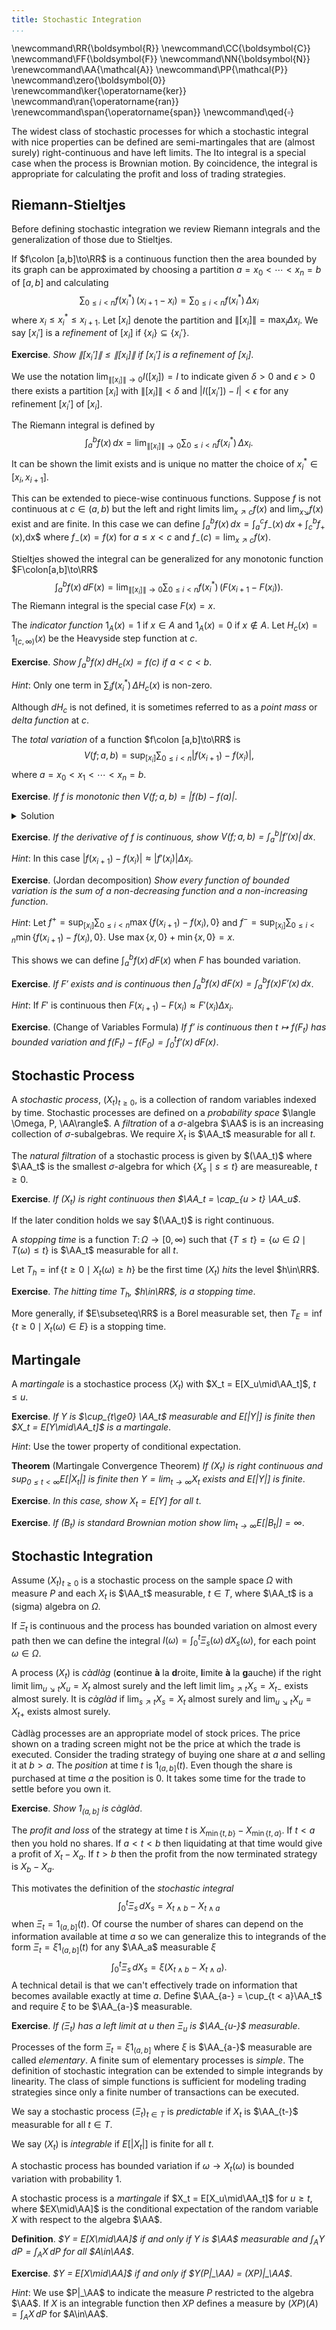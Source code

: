 ```yaml
---
title: Stochastic Integration
...
```


\newcommand\RR{\boldsymbol{R}}
\newcommand\CC{\boldsymbol{C}}
\newcommand\FF{\boldsymbol{F}}
\newcommand\NN{\boldsymbol{N}}
\renewcommand\AA{\mathcal{A}}
\newcommand\PP{\mathcal{P}}
\newcommand\zero{\boldsymbol{0}}
\renewcommand\ker{\operatorname{ker}}
\newcommand\ran{\operatorname{ran}}
\renewcommand\span{\operatorname{span}}
\newcommand\qed{$\square$}

The widest class of stochastic processes for which a stochastic integral
with nice properties can be defined are semi-martingales
that are (almost surely) right-continuous and have left limits.
The Ito integral is a special case when the process is Brownian motion.
By coincidence, the integral is appropriate for
calculating the profit and loss of trading strategies.

## Riemann-Stieltjes

Before defining stochastic integration we review Riemann integrals and
the generalization of those due to Stieltjes.

If $f\colon [a,b]\to\RR$ is a continuous function then the area bounded
by its graph can be approximated by choosing a partition
$a = x_0 < \cdots < x_n = b$ of $[a,b]$ and calculating
$$
	\sum_{0\le i < n} f(x_i^*)\,(x_{i + 1} - x_i) = \sum_{0\le i < n} f(x_i^*)\,\Delta x_i
$$
where $x_i \le x_i^* \le x_{i + 1}$. Let $[x_i]$ denote the partition
and $\|[x_i]\| = \max_i \Delta x_i$. 
We say $[x_i']$ is a _refinement_ of $[x_i]$ if $\{x_i\}\subseteq\{x_i'\}$.

__Exercise__. _Show $\|[x_i']\| \le \|[x_i]\|$ if $[x_i']$ is a _refinement_ of $[x_i]$_.

We use the notation $\lim_{\|[x_i]\|\to 0} I([x_i]) = I$ to indicate given
$\delta > 0$ and $\epsilon > 0$ there exists a partition $[x_i]$
with $\|[x_i]\| < \delta$ and $|I([x_i']) - I| < \epsilon$ for
any refinement $[x_i']$ of $[x_i]$.

The Riemann integral is defined by
$$
	\int_a^b f(x)\,dx = \lim_{\|[x_i]\|\to 0} \sum_{0\le i < n} f(x_i^*)\,\Delta x_i.
$$
It can be shown the limit exists and is unique no matter the choice of $x_i^*\in[x_i, x_{i+1}]$.

This can be extended to piece-wise continuous functions. Suppose $f$ is not continuous at
$c\in (a,b)$ but the left and right limits $\lim_{x\nearrow c} f(x)$ and
$\lim_{x\searrow} f(x)$ exist and are finite. In this case
we can define $\int_a^b f(x)\,dx = \int_a^c f_{-}(x)\,dx + \int_c^b f_{+}$(x)\,dx$
where $f_{-}(x) = f(x)$ for $a\le x < c$ and $f_{-}(c) = \lim_{x\nearrow c} f(x)$.

Stieltjes showed the integral can be generalized for any monotonic function $F\colon[a,b]\to\RR$
$$
	\int_a^b f(x)\,dF(x) = \lim_{\|[x_i]\|\to 0} \sum_{0\le i < n} f(x_i^*)\,(F(x_{i+1} - F(x_i)).
$$
The Riemann integral is the special case $F(x) = x$.

The _indicator function_ $1_A(x) = 1$ if $x\in A$ and $1_A(x) = 0$ if $x\not\in A$.
Let $H_c(x) = 1_{[c, \infty)}(x)$ be the Heavyside step function at $c$. 

__Exercise__. _Show $\int_a^b f(x)\,dH_c(x) = f(c)$ if $a < c < b$_.

_Hint_: Only one term in $\sum_i f(x_i^*)\,\Delta H_c(x)$ is non-zero.

Although $dH_c$ is not defined, it is sometimes referred to as a
_point mass_ or _delta function_ at $c$.

The _total variation_ of a function $f\colon [a,b]\to\RR$ is
$$
	V(f;a,b) = \sup_{[x_i]} \sum_{0\le i < n} |f(x_{i+1}) - f(x_i)|,
$$
where $a = x_0 < x_1 < \cdots < x_n = b$.

__Exercise__. _If $f$ is monotonic then $V(f;a,b) = |f(b) - f(a)|$_.

<details>
<summary>Solution</summary>
If $f$ is non-decreasing then $\sum_{0\le i < n} |f(x_{i+1}) - f(x_i)| = f(b) - f(a)\ge0$.
If $f$ in non-increasing then $-f$ is non-decreasing.
</details>

__Exercise__. _If the derivative of $f$ is continuous, show $V(f;a,b) = \int_a^b |f'(x)|\,dx$_.

_Hint_: In this case $|f(x_{i+1}) - f(x_i)| \approx |f'(x_i)|\Delta x_i$.

__Exercise__. (Jordan decomposition) _Show every function of bounded variation is the sum of 
a non-decreasing function and a non-increasing function_.

_Hint_: Let $f^+ = \sup_{[x_i]} \sum_{0\le i < n} \max\{f(x_{i+1}) - f(x_i),0\}$
and $f^- = \sup_{[x_i]} \sum_{0\le i < n} \min\{f(x_{i+1}) - f(x_i),0\}$.
Use $\max\{x,0\} + \min\{x,0\} = x$.

This shows we can define $\int_a^b f(x)\,dF(x)$ when $F$ has bounded variation.

__Exercise__. _If $F'$ exists and is continuous then $\int_a^b f(x)\,dF(x)
= \int_a^b f(x)F'(x)\,dx$_.

_Hint_: If $F'$ is continuous then $F(x_{i+1}) - F(x_i) \approx F'(x_i)\Delta x_i$.

__Exercise__. (Change of Variables Formula) _If $f'$ is continuous then
$t\mapsto f(F_t)$ has bounded variation and
$f(F_t) - f(F_0) = \int_0^t f'(x)\,dF(x)$_.

<!--
The _quadratic variation_ of a function $f\colon [a,b]\to\RR$ is
$$
	\omega(f;a,b) = \sup_{a = x_0 < x_1 < \cdots < x_n = b} \sum_{0\le i < n} (f(x_{i+1}) - f(x_i))^2
$$

__Exercise__. _Show $\lim_{\|[x_j]\|\to 0} \omega(f,[x_i])/V(f,[x_i]) = 0$ if $f$ is continuous_.

<details>
<summary>Solution</summary>
If $|f(x_{i+1} - x_i)| < \epsilon$ then
$(f(x_{i+1} - x_i)^2/|f(x_{i+1} - x_i)| < \epsilon$.
</details>
-->

## Stochastic Process

A _stochastic process_, $(X_t)_{t\ge0}$, is a collection of random variables indexed by time.
Stochastic processes are defined on a _probability space_ $\langle \Omega, P, \AA\rangle$.
A _filtration_ of a $\sigma$-algebra $\AA$ is
is an increasing collection of $\sigma$-subalgebras.
We require $X_t$ is $\AA_t$ measurable for all $t$.

The _natural filtration_ of a stochastic process is given by $(\AA_t)$
where $\AA_t$ is the smallest $\sigma$-algebra
for which $\{X_s\mid s\le t\}$ are measureable, $t\ge0$.

__Exercise__. _If $(X_t)$ is right continuous then $\AA_t = \cap_{u > t} \AA_u$_.

If the later condition holds we say $(\AA_t)$ is right continuous.

A _stopping time_ is a function $T\colon\Omega\to[0,\infty)$ such that
$\{T\le t\} = \{\omega\in\Omega\mid T(\omega)\le t\}$ is $\AA_t$ measurable for all $t$.

Let $T_h = \inf\{t\ge0\mid X_t(\omega)\ge h\}$ be the first time
$(X_t)$ _hits_ the level $h\in\RR$.

__Exercise__. _The hitting time $T_h$, $h\in\RR$, is a stopping time_.

More generally, if $E\subseteq\RR$ is a Borel measurable set, then
$T_E = \inf\{t\ge0\mid X_t(\omega) \in E\}$ is a stopping time.

## Martingale

A _martingale_ is a stochastice process $(X_t)$ with $X_t = E[X_u\mid\AA_t]$, $t\le u$.

__Exercise__. _If $Y$ is $\cup_{t\ge0} \AA_t$ measurable and $E[|Y|]$ is finite
then $X_t = E[Y\mid\AA_t]$ is a martingale_.

_Hint_: Use the tower property of conditional expectation.

__Theorem__ (Martingale Convergence Theorem) _If $(X_t)$ is right continuous
and $\sup_{0\le t < \infty} E[|X_t|]$ is finite then
$Y = \lim_{t\to\infty} X_t$ exists and $E[|Y|]$ is finite_.

__Exercise__. _In this case, show $X_t = E[Y]$ for all $t$_.

__Exercise__. _If $(B_t)$ is standard Brownian motion show $\lim_{t\to\infty} E[|B_t|] = \infty$_.

## Stochastic Integration

Assume $(X_t)_{t\ge0}$ is a stochastic process on the sample space $\Omega$
with measure $P$ and each $X_t$ is $\AA_t$ measurable, $t\in T$, where
$\AA_t$ is a (sigma) algebra on $\Omega$.

If $\Xi_t$ is continuous and the process has bounded variation on almost every path then we can 
define the integral $I(\omega) = \int_0^t \Xi_s(\omega)\,dX_s(\omega)$, for each point $\omega\in\Omega$.

A process $(X_t)$ is _c&agrave;dl&agrave;g_ (<b>c</b>ontinue __&agrave;__ la
<b>d</b>roite, <b>l</b>imite __&agrave;__ la <b>g</b>auche) if the
right limit $\lim_{u\searrow t} X_u = X_t$ almost surely and the left
limit $\lim_{s\nearrow t}X_s = X_{t-}$ exists almost surely.
It is _c&agrave;gl&agrave;d_ if $\lim_{s\nearrow t}X_s = X_{t}$ almost surely
and $\lim_{u\searrow t} X_u = X_{t+}$ exists almost surely.

C&agrave;dl&agrave;g processes are an appropriate model of stock prices.
The price shown on a trading screen might not be the price at which the trade is executed.
Consider the trading strategy of buying one share at $a$ and selling it at $b > a$.
The _position_ at time $t$ is $1_{(a, b]}(t)$.
Even though the share is purchased at time $a$ the position is 0.
It takes some time for the trade to settle before you own it.

__Exercise__. _Show $1_{(a, b]}$ is c&agrave;gl&agrave;d_.

The _profit and loss_ of the strategy at time $t$ is $X_{\min\{t,b\}} - X_{\min\{t,a\}}$.
If $t < a$ then you hold no shares. If $a < t < b$ then liquidating at that time
would give a profit of $X_t - X_a$. If $t > b$ then the profit from the now
terminated strategy is $X_b - X_a$.

This motivates the definition of the _stochastic integral_
$$
	\int_0^t \Xi_s\,dX_s = X_{t\wedge b} - X_{t\wedge a}
$$
when $\Xi_t = 1_{(a,b]}(t)$. Of course the number of shares can depend on the
information available at time $a$ so we can generalize this to integrands
of the form $\Xi_t = \xi 1_{(a,b]}(t)$ for any $\AA_a$ measurable $\xi$
$$
	\int_0^t \Xi_s\,dX_s = \xi(X_{t\wedge b} - X_{t\wedge a}).
$$
A technical detail is that we can't effectively trade on information that
becomes available exactly at time $a$.
Define $\AA_{a-} = \cup_{t < a}\AA_t$ and require $\xi$ to be $\AA_{a-}$ measurable.

__Exercise__. _If $(\Xi_t)$ has a left limit at $u$ then $\Xi_u$ is $\AA_{u-}$ measurable_.

Processes of the form $\Xi_t = \xi 1_{(a,b]}$ where $\xi$ is $\AA_{a-}$ measurable
are called _elementary_. A finite sum of elementary processes is _simple_.
The definition of stochastic integration can be extended to simple integrands
by linearity. The class of simple functions is sufficient for modeling
trading strategies since only a finite number of transactions can be executed.

We say a stochastic process $(\Xi_t)_{t\in T}$ is _predictable_ if
$X_t$ is $\AA_{t-}$ measurable for all $t\in T$.

We say $(X_t)$ is _integrable_ if $E[|X_t|]$ is finite for all $t$.

A stochastic process has bounded variation if $\omega\to X_t(\omega)$ is bounded variation
with probability 1.

A stochastic process is a _martingale_ if $X_t = E[X_u\mid\AA_t]$ for $u\ge t$, where
$EX\mid\AA]$ is the conditional expectation of the random variable $X$ with respect to
the algebra $\AA$.

__Definition__. _$Y = E[X\mid\AA]$ if and only if $Y$ is $\AA$ measurable and
$\int_A Y\,dP = \int_A X\,dP$ for all $A\in\AA$_.

__Exercise__. _$Y = E[X\mid\AA]$ if and only if $Y(P|_\AA) = (XP)|_\AA$_.

_Hint_: We use $P|_\AA$ to indicate the measure $P$ restricted to the algebra $\AA$.
If $X$ is an integrable function then $XP$ defines a measure by
$(XP)(A) = \int_A X\,dP$ for $A\in\AA$.

